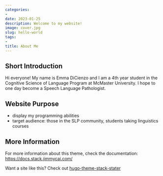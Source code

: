 ```yaml
---
categories:
- 
date: 2023-01-25
description: Welcome to my website!
image: cover.jpg
slug: hello-world
tags:
- 
title: About Me
---
```


## Short Introduction 

Hi everyone! My name is Emma DiCienzo and I am a 4th year student in the Cognitive Science of Language Program at McMaster University. I hope to one day become a Speech Language Pathologist.


## Website Purpose 
- display my programming abilities 
- target audience: those in the SLP community, students taking linguistics courses

## More Information 
For more information about this theme, check the documentation: https://docs.stack.jimmycai.com/

Want a site like this? Check out [hugo-theme-stack-stater](https://github.com/CaiJimmy/hugo-theme-stack-starter)

